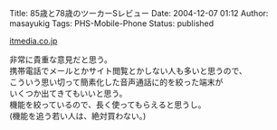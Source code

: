 Title: 85歳と78歳のツーカーSレビュー
Date: 2004-12-07 01:12
Author: masayukig
Tags: PHS-Mobile-Phone
Status: published

[itmedia.co.jp](http://www.itmedia.co.jp/mobile/articles/0412/03/news092.html)

非常に貴重な意見だと思う。  
携帯電話でメールとかサイト閲覧とかしない人も多いと思うので、  
こういう思い切って簡素化した音声通話に的を絞った端末が  
いくつか出てきてもいいと思う。  
機能を絞っているので、長く使ってもらえると思うし。  
(機能を追う若い人は、絶対買わない。)
